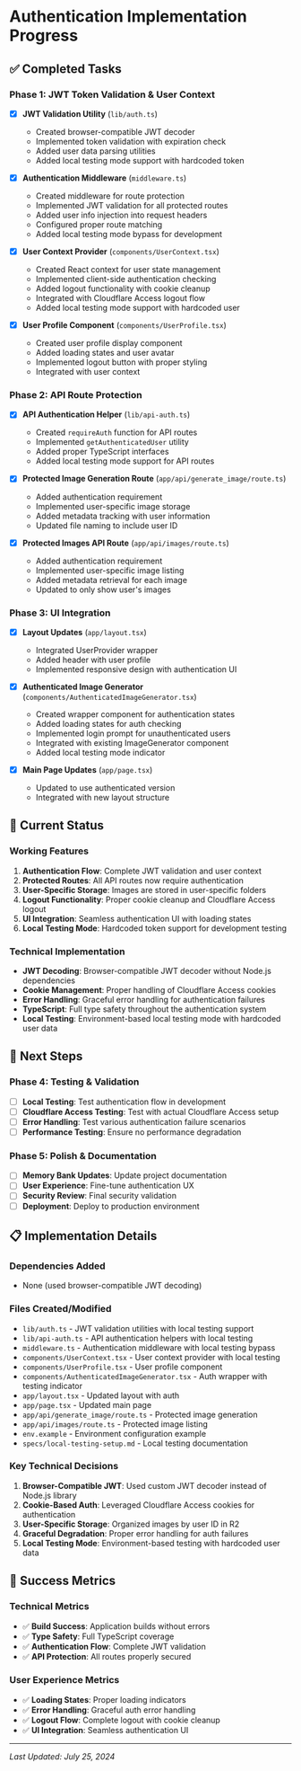 # Authentication Implementation Progress

## ✅ Completed Tasks

### Phase 1: JWT Token Validation & User Context
- [x] **JWT Validation Utility** (`lib/auth.ts`)
  - Created browser-compatible JWT decoder
  - Implemented token validation with expiration check
  - Added user data parsing utilities
  - Added local testing mode support with hardcoded token

- [x] **Authentication Middleware** (`middleware.ts`)
  - Created middleware for route protection
  - Implemented JWT validation for all protected routes
  - Added user info injection into request headers
  - Configured proper route matching
  - Added local testing mode bypass for development

- [x] **User Context Provider** (`components/UserContext.tsx`)
  - Created React context for user state management
  - Implemented client-side authentication checking
  - Added logout functionality with cookie cleanup
  - Integrated with Cloudflare Access logout flow
  - Added local testing mode support with hardcoded user

- [x] **User Profile Component** (`components/UserProfile.tsx`)
  - Created user profile display component
  - Added loading states and user avatar
  - Implemented logout button with proper styling
  - Integrated with user context

### Phase 2: API Route Protection
- [x] **API Authentication Helper** (`lib/api-auth.ts`)
  - Created `requireAuth` function for API routes
  - Implemented `getAuthenticatedUser` utility
  - Added proper TypeScript interfaces
  - Added local testing mode support for API routes

- [x] **Protected Image Generation Route** (`app/api/generate_image/route.ts`)
  - Added authentication requirement
  - Implemented user-specific image storage
  - Added metadata tracking with user information
  - Updated file naming to include user ID

- [x] **Protected Images API Route** (`app/api/images/route.ts`)
  - Added authentication requirement
  - Implemented user-specific image listing
  - Added metadata retrieval for each image
  - Updated to only show user's images

### Phase 3: UI Integration
- [x] **Layout Updates** (`app/layout.tsx`)
  - Integrated UserProvider wrapper
  - Added header with user profile
  - Implemented responsive design with authentication UI

- [x] **Authenticated Image Generator** (`components/AuthenticatedImageGenerator.tsx`)
  - Created wrapper component for authentication states
  - Added loading states for auth checking
  - Implemented login prompt for unauthenticated users
  - Integrated with existing ImageGenerator component
  - Added local testing mode indicator

- [x] **Main Page Updates** (`app/page.tsx`)
  - Updated to use authenticated version
  - Integrated with new layout structure

## 🔄 Current Status

### Working Features
1. **Authentication Flow**: Complete JWT validation and user context
2. **Protected Routes**: All API routes now require authentication
3. **User-Specific Storage**: Images are stored in user-specific folders
4. **Logout Functionality**: Proper cookie cleanup and Cloudflare Access logout
5. **UI Integration**: Seamless authentication UI with loading states
6. **Local Testing Mode**: Hardcoded token support for development testing

### Technical Implementation
- **JWT Decoding**: Browser-compatible JWT decoder without Node.js dependencies
- **Cookie Management**: Proper handling of Cloudflare Access cookies
- **Error Handling**: Graceful error handling for authentication failures
- **TypeScript**: Full type safety throughout the authentication system
- **Local Testing**: Environment-based local testing mode with hardcoded user data

## 🚀 Next Steps

### Phase 4: Testing & Validation
- [ ] **Local Testing**: Test authentication flow in development
- [ ] **Cloudflare Access Testing**: Test with actual Cloudflare Access setup
- [ ] **Error Handling**: Test various authentication failure scenarios
- [ ] **Performance Testing**: Ensure no performance degradation

### Phase 5: Polish & Documentation
- [ ] **Memory Bank Updates**: Update project documentation
- [ ] **User Experience**: Fine-tune authentication UX
- [ ] **Security Review**: Final security validation
- [ ] **Deployment**: Deploy to production environment

## 📋 Implementation Details

### Dependencies Added
- None (used browser-compatible JWT decoding)

### Files Created/Modified
- `lib/auth.ts` - JWT validation utilities with local testing support
- `lib/api-auth.ts` - API authentication helpers with local testing
- `middleware.ts` - Authentication middleware with local testing bypass
- `components/UserContext.tsx` - User context provider with local testing
- `components/UserProfile.tsx` - User profile component
- `components/AuthenticatedImageGenerator.tsx` - Auth wrapper with testing indicator
- `app/layout.tsx` - Updated layout with auth
- `app/page.tsx` - Updated main page
- `app/api/generate_image/route.ts` - Protected image generation
- `app/api/images/route.ts` - Protected image listing
- `env.example` - Environment configuration example
- `specs/local-testing-setup.md` - Local testing documentation

### Key Technical Decisions
1. **Browser-Compatible JWT**: Used custom JWT decoder instead of Node.js library
2. **Cookie-Based Auth**: Leveraged Cloudflare Access cookies for authentication
3. **User-Specific Storage**: Organized images by user ID in R2
4. **Graceful Degradation**: Proper error handling for auth failures
5. **Local Testing Mode**: Environment-based testing with hardcoded user data

## 🎯 Success Metrics

### Technical Metrics
- ✅ **Build Success**: Application builds without errors
- ✅ **Type Safety**: Full TypeScript coverage
- ✅ **Authentication Flow**: Complete JWT validation
- ✅ **API Protection**: All routes properly secured

### User Experience Metrics
- ✅ **Loading States**: Proper loading indicators
- ✅ **Error Handling**: Graceful auth error handling
- ✅ **Logout Flow**: Complete logout with cookie cleanup
- ✅ **UI Integration**: Seamless authentication UI

---

*Last Updated: July 25, 2024*
